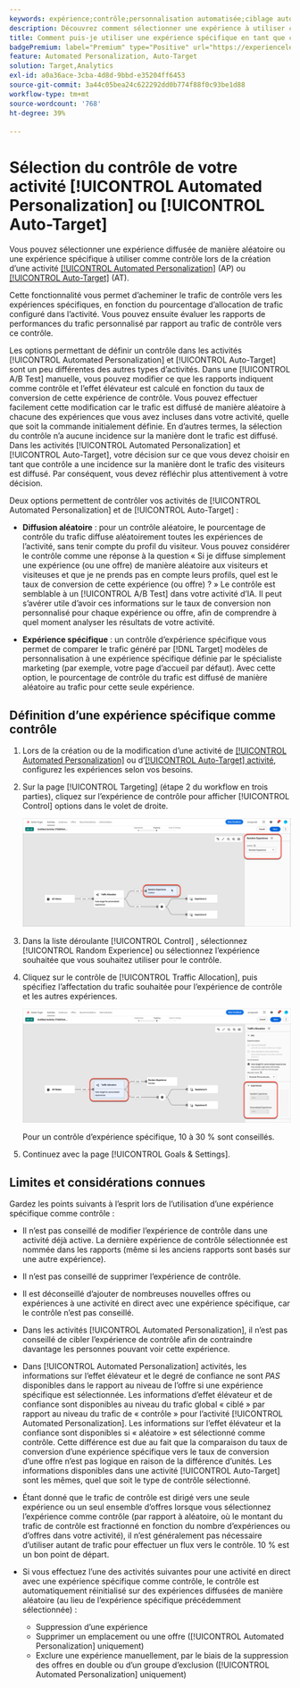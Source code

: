 ```yaml
---
keywords: expérience;contrôle;personnalisation automatisée;ciblage automatique
description: Découvrez comment sélectionner une expérience à utiliser comme contrôle lors de la création d’une activité de [!UICONTROL Automated Personalization] (AP) ou de [!UICONTROL Auto-Target] dans  [!DNL Adobe Target].
title: Comment puis-je utiliser une expérience spécifique en tant que contrôle dans une activité [!UICONTROL Automated Personalization] ?
badgePremium: label="Premium" type="Positive" url="https://experienceleague.adobe.com/docs/target/using/introduction/intro.html?lang=fr#premium newtab=true" tooltip="Voir ce qui est inclus dans Target Premium."
feature: Automated Personalization, Auto-Target
solution: Target,Analytics
exl-id: a0a36ace-3cba-4d8d-9bbd-e35204ff6453
source-git-commit: 3a44c05bea24c622292dd0b774f88f0c93be1d88
workflow-type: tm+mt
source-wordcount: '768'
ht-degree: 39%

---
```


# Sélection du contrôle de votre activité [!UICONTROL Automated Personalization] ou [!UICONTROL Auto-Target]

Vous pouvez sélectionner une expérience diffusée de manière aléatoire ou une expérience spécifique à utiliser comme contrôle lors de la création d’une activité [[!UICONTROL Automated Personalization]](/help/main/c-activities/t-automated-personalization/automated-personalization.md) (AP) ou [[!UICONTROL Auto-Target]](/help/main/c-activities/auto-target/auto-target-to-optimize.md) (AT).

Cette fonctionnalité vous permet d’acheminer le trafic de contrôle vers les expériences spécifiques, en fonction du pourcentage d’allocation de trafic configuré dans l’activité. Vous pouvez ensuite évaluer les rapports de performances du trafic personnalisé par rapport au trafic de contrôle vers ce contrôle.

Les options permettant de définir un contrôle dans les activités [!UICONTROL Automated Personalization] et [!UICONTROL Auto-Target] sont un peu différentes des autres types d’activités. Dans une [!UICONTROL A/B Test] manuelle, vous pouvez modifier ce que les rapports indiquent comme contrôle et l’effet élévateur est calculé en fonction du taux de conversion de cette expérience de contrôle. Vous pouvez effectuer facilement cette modification car le trafic est diffusé de manière aléatoire à chacune des expériences que vous avez incluses dans votre activité, quelle que soit la commande initialement définie. En d’autres termes, la sélection du contrôle n’a aucune incidence sur la manière dont le trafic est diffusé. Dans les activités [!UICONTROL Automated Personalization] et [!UICONTROL Auto-Target], votre décision sur ce que vous devez choisir en tant que contrôle a une incidence sur la manière dont le trafic des visiteurs est diffusé. Par conséquent, vous devez réfléchir plus attentivement à votre décision.

Deux options permettent de contrôler vos activités de [!UICONTROL Automated Personalization] et de [!UICONTROL Auto-Target] :

* **Diffusion aléatoire** : pour un contrôle aléatoire, le pourcentage de contrôle du trafic diffuse aléatoirement toutes les expériences de l’activité, sans tenir compte du profil du visiteur. Vous pouvez considérer le contrôle comme une réponse à la question « Si je diffuse simplement une expérience (ou une offre) de manière aléatoire aux visiteurs et visiteuses et que je ne prends pas en compte leurs profils, quel est le taux de conversion de cette expérience (ou offre) ? » Le contrôle est semblable à un [!UICONTROL A/B Test] dans votre activité d’IA. Il peut s’avérer utile d’avoir ces informations sur le taux de conversion non personnalisé pour chaque expérience ou offre, afin de comprendre à quel moment analyser les résultats de votre activité.

* **Expérience spécifique** : un contrôle d’expérience spécifique vous permet de comparer le trafic généré par [!DNL Target] modèles de personnalisation à une expérience spécifique définie par le spécialiste marketing (par exemple, votre page d’accueil par défaut). Avec cette option, le pourcentage de contrôle du trafic est diffusé de manière aléatoire au trafic pour cette seule expérience.

## Définition d’une expérience spécifique comme contrôle

1. Lors de la création ou de la modification d’une activité de [[!UICONTROL Automated Personalization]](/help/main/c-activities/t-automated-personalization/create-ap-activity.md) ou d’[[!UICONTROL Auto-Target] activité](/help/main/c-activities/t-test-ab/t-test-create-ab/ab-audience.md), configurez les expériences selon vos besoins.
1. Sur la page [!UICONTROL Targeting] (étape 2 du workflow en trois parties), cliquez sur l’expérience de contrôle pour afficher [!UICONTROL Control] options dans le volet de droite.

   ![Panneau de contrôle](/help/main/c-activities/t-automated-personalization/assets/control.png)

1. Dans la liste déroulante [!UICONTROL Control] , sélectionnez [!UICONTROL Random Experience] ou sélectionnez l’expérience souhaitée que vous souhaitez utiliser pour le contrôle.

1. Cliquez sur le contrôle de [!UICONTROL Traffic Allocation], puis spécifiez l’affectation du trafic souhaitée pour l’expérience de contrôle et les autres expériences.

   ![Rail d’affectation du trafic](/help/main/c-activities/t-automated-personalization/assets/traffic-allocation.png)

   Pour un contrôle d’expérience spécifique, 10 à 30 % sont conseillés.

1. Continuez avec la page [!UICONTROL Goals & Settings].

## Limites et considérations connues

Gardez les points suivants à l’esprit lors de l’utilisation d’une expérience spécifique comme contrôle :

* Il n’est pas conseillé de modifier l’expérience de contrôle dans une activité déjà active. La dernière expérience de contrôle sélectionnée est nommée dans les rapports (même si les anciens rapports sont basés sur une autre expérience).
* Il n’est pas conseillé de supprimer l’expérience de contrôle.
* Il est déconseillé d’ajouter de nombreuses nouvelles offres ou expériences à une activité en direct avec une expérience spécifique, car le contrôle n’est pas conseillé.
* Dans les activités [!UICONTROL Automated Personalization], il n’est pas conseillé de cibler l’expérience de contrôle afin de contraindre davantage les personnes pouvant voir cette expérience.
* Dans [!UICONTROL Automated Personalization] activités, les informations sur l’effet élévateur et le degré de confiance ne sont *PAS* disponibles dans le rapport au niveau de l’offre si une expérience spécifique est sélectionnée. Les informations d’effet élévateur et de confiance sont disponibles au niveau du trafic global « ciblé » par rapport au niveau du trafic de « contrôle » pour l’activité [!UICONTROL Automated Personalization]. Les informations sur l’effet élévateur et la confiance sont disponibles si « aléatoire » est sélectionné comme contrôle. Cette différence est due au fait que la comparaison du taux de conversion d’une expérience spécifique vers le taux de conversion d’une offre n’est pas logique en raison de la différence d’unités. Les informations disponibles dans une activité [!UICONTROL Auto-Target] sont les mêmes, quel que soit le type de contrôle sélectionné.
* Étant donné que le trafic de contrôle est dirigé vers une seule expérience ou un seul ensemble d’offres lorsque vous sélectionnez l’expérience comme contrôle (par rapport à aléatoire, où le montant du trafic de contrôle est fractionné en fonction du nombre d’expériences ou d’offres dans votre activité), il n’est généralement pas nécessaire d’utiliser autant de trafic pour effectuer un flux vers le contrôle. 10 % est un bon point de départ.
* Si vous effectuez l’une des activités suivantes pour une activité en direct avec une expérience spécifique comme contrôle, le contrôle est automatiquement réinitialisé sur des expériences diffusées de manière aléatoire (au lieu de l’expérience spécifique précédemment sélectionnée) :

   * Suppression d’une expérience
   * Supprimer un emplacement ou une offre ([!UICONTROL Automated Personalization] uniquement)
   * Exclure une expérience manuellement, par le biais de la suppression des offres en double ou d’un groupe d’exclusion ([!UICONTROL Automated Personalization] uniquement)
